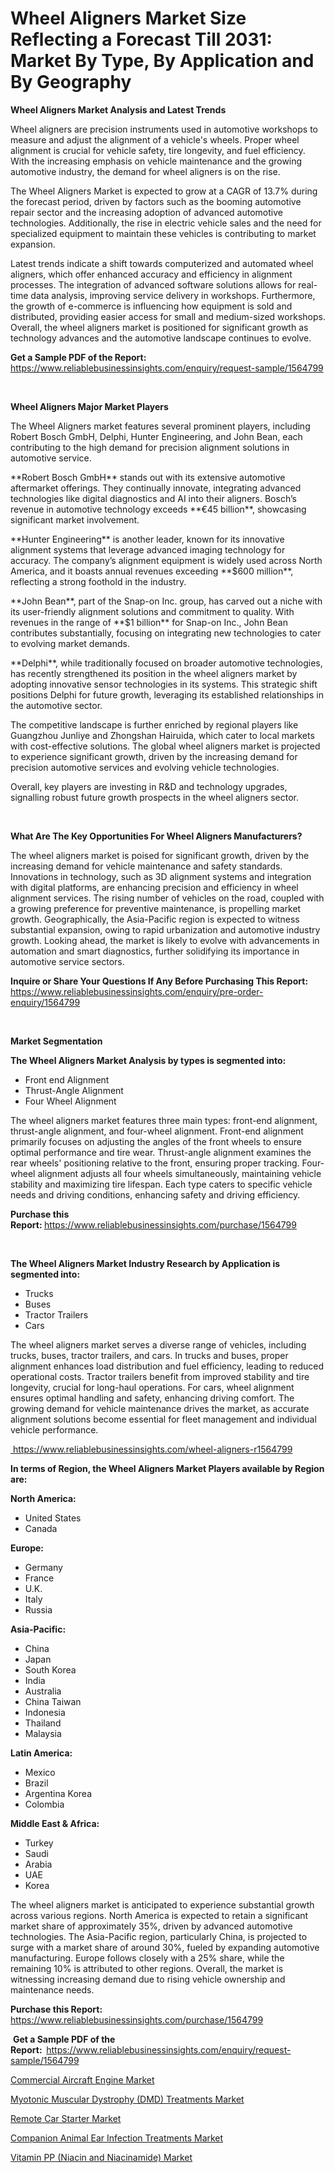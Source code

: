 <p><h1>Wheel Aligners Market Size Reflecting a Forecast Till 2031: Market By Type, By Application and By Geography</h1></p><p><strong>Wheel Aligners Market Analysis and Latest Trends</strong></p>
<p><p>Wheel aligners are precision instruments used in automotive workshops to measure and adjust the alignment of a vehicle's wheels. Proper wheel alignment is crucial for vehicle safety, tire longevity, and fuel efficiency. With the increasing emphasis on vehicle maintenance and the growing automotive industry, the demand for wheel aligners is on the rise.</p><p>The Wheel Aligners Market is expected to grow at a CAGR of 13.7% during the forecast period, driven by factors such as the booming automotive repair sector and the increasing adoption of advanced automotive technologies. Additionally, the rise in electric vehicle sales and the need for specialized equipment to maintain these vehicles is contributing to market expansion.</p><p>Latest trends indicate a shift towards computerized and automated wheel aligners, which offer enhanced accuracy and efficiency in alignment processes. The integration of advanced software solutions allows for real-time data analysis, improving service delivery in workshops. Furthermore, the growth of e-commerce is influencing how equipment is sold and distributed, providing easier access for small and medium-sized workshops. Overall, the wheel aligners market is positioned for significant growth as technology advances and the automotive landscape continues to evolve.</p></p>
<p><strong>Get a Sample PDF of the Report:&nbsp;</strong> <a href="https://www.reliablebusinessinsights.com/enquiry/request-sample/1564799?utm_campaign=97&utm_medium=2&utm_source=Github&utm_content=ia&utm_term=03112024&utm_id=wheel-aligners">https://www.reliablebusinessinsights.com/enquiry/request-sample/1564799</a></p>
<p>&nbsp;</p>
<p><strong>Wheel Aligners Major Market Players</strong></p>
<p><p>The Wheel Aligners market features several prominent players, including Robert Bosch GmbH, Delphi, Hunter Engineering, and John Bean, each contributing to the high demand for precision alignment solutions in automotive service. </p><p>**Robert Bosch GmbH** stands out with its extensive automotive aftermarket offerings. They continually innovate, integrating advanced technologies like digital diagnostics and AI into their aligners. Bosch’s revenue in automotive technology exceeds **€45 billion**, showcasing significant market involvement.</p><p>**Hunter Engineering** is another leader, known for its innovative alignment systems that leverage advanced imaging technology for accuracy. The company’s alignment equipment is widely used across North America, and it boasts annual revenues exceeding **$600 million**, reflecting a strong foothold in the industry.</p><p>**John Bean**, part of the Snap-on Inc. group, has carved out a niche with its user-friendly alignment solutions and commitment to quality. With revenues in the range of **$1 billion** for Snap-on Inc., John Bean contributes substantially, focusing on integrating new technologies to cater to evolving market demands.</p><p>**Delphi**, while traditionally focused on broader automotive technologies, has recently strengthened its position in the wheel aligners market by adopting innovative sensor technologies in its systems. This strategic shift positions Delphi for future growth, leveraging its established relationships in the automotive sector.</p><p>The competitive landscape is further enriched by regional players like Guangzhou Junliye and Zhongshan Hairuida, which cater to local markets with cost-effective solutions. The global wheel aligners market is projected to experience significant growth, driven by the increasing demand for precision automotive services and evolving vehicle technologies.</p><p>Overall, key players are investing in R&D and technology upgrades, signalling robust future growth prospects in the wheel aligners sector.</p></p>
<p>&nbsp;</p>
<p><strong>What Are The Key Opportunities For Wheel Aligners Manufacturers?</strong></p>
<p><p>The wheel aligners market is poised for significant growth, driven by the increasing demand for vehicle maintenance and safety standards. Innovations in technology, such as 3D alignment systems and integration with digital platforms, are enhancing precision and efficiency in wheel alignment services. The rising number of vehicles on the road, coupled with a growing preference for preventive maintenance, is propelling market growth. Geographically, the Asia-Pacific region is expected to witness substantial expansion, owing to rapid urbanization and automotive industry growth. Looking ahead, the market is likely to evolve with advancements in automation and smart diagnostics, further solidifying its importance in automotive service sectors.</p></p>
<p><strong>Inquire or Share Your Questions If Any Before Purchasing This Report:</strong> <a href="https://www.reliablebusinessinsights.com/enquiry/pre-order-enquiry/1564799?utm_campaign=97&utm_medium=2&utm_source=Github&utm_content=ia&utm_term=03112024&utm_id=wheel-aligners">https://www.reliablebusinessinsights.com/enquiry/pre-order-enquiry/1564799</a></p>
<p>&nbsp;</p>
<p><strong>Market Segmentation</strong></p>
<p><strong>The Wheel Aligners Market Analysis by types is segmented into:</strong></p>
<p><ul><li>Front end Alignment</li><li>Thrust-Angle Alignment</li><li>Four Wheel Alignment</li></ul></p>
<p><p>The wheel aligners market features three main types: front-end alignment, thrust-angle alignment, and four-wheel alignment. Front-end alignment primarily focuses on adjusting the angles of the front wheels to ensure optimal performance and tire wear. Thrust-angle alignment examines the rear wheels' positioning relative to the front, ensuring proper tracking. Four-wheel alignment adjusts all four wheels simultaneously, maintaining vehicle stability and maximizing tire lifespan. Each type caters to specific vehicle needs and driving conditions, enhancing safety and driving efficiency.</p></p>
<p><strong>Purchase this Report:&nbsp;</strong><a href="https://www.reliablebusinessinsights.com/purchase/1564799?utm_campaign=97&utm_medium=2&utm_source=Github&utm_content=ia&utm_term=03112024&utm_id=wheel-aligners">https://www.reliablebusinessinsights.com/purchase/1564799</a></p>
<p>&nbsp;</p>
<p><strong>The Wheel Aligners Market Industry Research by Application is segmented into:</strong></p>
<p><ul><li>Trucks</li><li>Buses</li><li>Tractor Trailers</li><li>Cars</li></ul></p>
<p><p>The wheel aligners market serves a diverse range of vehicles, including trucks, buses, tractor trailers, and cars. In trucks and buses, proper alignment enhances load distribution and fuel efficiency, leading to reduced operational costs. Tractor trailers benefit from improved stability and tire longevity, crucial for long-haul operations. For cars, wheel alignment ensures optimal handling and safety, enhancing driving comfort. The growing demand for vehicle maintenance drives the market, as accurate alignment solutions become essential for fleet management and individual vehicle performance.</p></p>
<p><a href="https://www.reliablebusinessinsights.com/wheel-aligners-r1564799?utm_campaign=97&utm_medium=2&utm_source=Github&utm_content=ia&utm_term=03112024&utm_id=wheel-aligners">&nbsp;https://www.reliablebusinessinsights.com/wheel-aligners-r1564799</a></p>
<p><strong>In terms of Region, the Wheel Aligners Market Players available by Region are:</strong></p>
<p>
    <p> <strong> North America: </strong>
        <ul>
            <li>United States</li>
            <li>Canada</li>
        </ul>
        </p> 
    <p> <strong> Europe: </strong>
        <ul>
            <li>Germany</li>
            <li>France</li>
            <li>U.K.</li>
            <li>Italy</li>
            <li>Russia</li>
        </ul>
        </p> 
    <p> <strong> Asia-Pacific: </strong>
        <ul>
            <li>China</li>
            <li>Japan</li>
            <li>South Korea</li>
            <li>India</li>
            <li>Australia</li>
            <li>China Taiwan</li>
            <li>Indonesia</li>
            <li>Thailand</li>
            <li>Malaysia</li>
        </ul>
        </p> 
    <p> <strong> Latin America: </strong>
        <ul>
            <li>Mexico</li>
            <li>Brazil</li>
            <li>Argentina Korea</li>
            <li>Colombia</li>
        </ul>
        </p> 
    <p> <strong> Middle East & Africa: </strong>
        <ul>
            <li>Turkey</li>
            <li>Saudi</li>
            <li>Arabia</li>
            <li>UAE</li>
            <li>Korea</li>
        </ul>
    </p>
    </p>
<p><p>The wheel aligners market is anticipated to experience substantial growth across various regions. North America is expected to retain a significant market share of approximately 35%, driven by advanced automotive technologies. The Asia-Pacific region, particularly China, is projected to surge with a market share of around 30%, fueled by expanding automotive manufacturing. Europe follows closely with a 25% share, while the remaining 10% is attributed to other regions. Overall, the market is witnessing increasing demand due to rising vehicle ownership and maintenance needs.</p></p>
<p><strong>Purchase this Report: </strong><a href="https://www.reliablebusinessinsights.com/purchase/1564799?utm_campaign=97&utm_medium=2&utm_source=Github&utm_content=ia&utm_term=03112024&utm_id=wheel-aligners">https://www.reliablebusinessinsights.com/purchase/1564799</a></p>
<p>&nbsp;<strong>Get a Sample PDF of the Report:&nbsp;&nbsp;</strong><a href="https://www.reliablebusinessinsights.com/enquiry/request-sample/1564799?utm_campaign=97&utm_medium=2&utm_source=Github&utm_content=ia&utm_term=03112024&utm_id=wheel-aligners">https://www.reliablebusinessinsights.com/enquiry/request-sample/1564799</a></p>
<p><strong></strong></p>
<p><p><a href="https://github.com/hegwervaemeruk/Market-Research-Report-List-1/blob/main/commercial-aircraft-engine-market.md?utm_campaign=97&utm_medium=2&utm_source=Github&utm_content=ia&utm_term=03112024&utm_id=wheel-aligners">Commercial Aircraft Engine Market</a></p><p><a href="https://issuu.com/reportprime-2/docs/myotonic-muscular-dystrophy-dmd-tre_914a33185ef9a9?utm_campaign=97&utm_medium=2&utm_source=Github&utm_content=ia&utm_term=03112024&utm_id=wheel-aligners">Myotonic Muscular Dystrophy (DMD) Treatments Market</a></p><p><a href="https://github.com/mac1evjen/Market-Research-Report-List-1/blob/main/remote-car-starter-market.md?utm_campaign=97&utm_medium=2&utm_source=Github&utm_content=ia&utm_term=03112024&utm_id=wheel-aligners">Remote Car Starter Market</a></p><p><a href="https://issuu.com/reportprime-2/docs/companion-animal-ear-infection-trea_32b56d752d07a8?utm_campaign=97&utm_medium=2&utm_source=Github&utm_content=ia&utm_term=03112024&utm_id=wheel-aligners">Companion Animal Ear Infection Treatments Market</a></p><p><a href="https://www.linkedin.com/pulse/future-innovation-global-vitamin-pp-niacin-niacinamide-07jye?utm_campaign=97&utm_medium=2&utm_source=Github&utm_content=ia&utm_term=03112024&utm_id=wheel-aligners">Vitamin PP (Niacin and Niacinamide) Market</a></p></p>